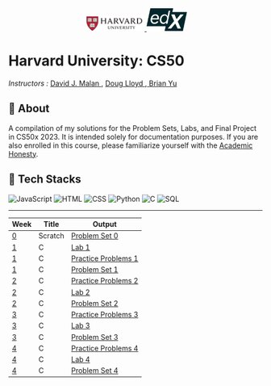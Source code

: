 <div align="center">
  <a href="https://www.jetbrains.com/pycharm/" target="_blank" rel="noreferrer">
    <img src="images/harvard.png" alt="Harvard University Logo" width="120"/>
  </a>
  <a href="https://jupyter.org/" target="_blank" rel="noreferrer">
    <img src="images/edx.png" alt="Edx Logo" width="80"/>
  </a>
</div>

<h1 ">Harvard University: CS50</h1>
<p>
<p ><em>Instructors :</em> <a href="https://www.edx.org/bio/david-j-malan"> David J. Malan  </a> , <a href="https://www.edx.org/bio/doug-lloyd"> Doug Lloyd  </a> ,<a href="https://www.edx.org/bio/brian-yu"> Brian Yu </a><p>
<h2>🧾 About </h2>
<p> A compilation of my solutions for the Problem Sets, Labs, and Final Project in CS50x 2023. It is intended solely for documentation purposes. If you are also enrolled in this course, please familiarize yourself with the <a href="https://cs50.harvard.edu/x/2023/honesty/#policy">Academic Honesty</a>.  </p>

<h2>🦾 Tech Stacks </h2>

<p>
  <img src="https://upload.wikimedia.org/wikipedia/commons/6/6a/JavaScript-logo.png" alt="JavaScript" width="25">
  <img src="https://upload.wikimedia.org/wikipedia/commons/6/61/HTML5_logo_and_wordmark.svg" alt="HTML" width="25">
  <img src="https://upload.wikimedia.org/wikipedia/commons/d/d5/CSS3_logo_and_wordmark.svg" alt="CSS" width="25">
  <img src="https://upload.wikimedia.org/wikipedia/commons/c/c3/Python-logo-notext.svg" alt="Python" width="25">
  <img src="https://upload.wikimedia.org/wikipedia/commons/1/19/C_Logo.png" alt="C" width="25">
    <img src="https://upload.wikimedia.org/wikipedia/commons/8/87/Sql_data_base_with_logo.png" alt="SQL" width="25">
</p>

---

| Week | Title     | Output   |
| ---- | ---------- | ------- |
| [0](https://github.com/remarkeyable/Harvard-University-CS50/tree/main/Week%200%20-%20Scratch)    |Scratch |[Problem Set 0](https://github.com/remarkeyable/Harvard-University-CS50/tree/main/Week%200%20-%20Scratch)     |
| [1](https://github.com/remarkeyable/Harvard-University-CS50/tree/main/Week%201%20-%20C)    | C | [Lab 1 ](https://github.com/remarkeyable/Harvard-University-CS50/tree/main/Week%201%20-%20C)  |
| [1](https://github.com/remarkeyable/Harvard-University-CS50/tree/main/Week%201%20-%20C)    | C | [Practice Problems 1 ](https://github.com/remarkeyable/Harvard-University-CS50/tree/main/Week%201%20-%20C/Practice%20Problems)  |
| [1](https://github.com/remarkeyable/Harvard-University-CS50/tree/main/Week%201%20-%20C)    | C | [Problem Set 1 ](https://github.com/remarkeyable/Harvard-University-CS50/tree/main/Week%201%20-%20C)  |
| [2](https://github.com/remarkeyable/Harvard-University-CS50/tree/main/Week%202%20-%20Array)    | C | [Practice Problems 2](https://github.com/remarkeyable/Harvard-University-CS50/tree/main/Week%202%20-%20Array/Practice%20Problems)  |
| [2](https://github.com/remarkeyable/Harvard-University-CS50/tree/main/Week%202%20-%20Array)    | C | [Lab 2](https://github.com/remarkeyable/Harvard-University-CS50/tree/main/Week%202%20-%20Array)  |
| [2](https://github.com/remarkeyable/Harvard-University-CS50/tree/main/Week%202%20-%20Array)    | C | [Problem Set 2](https://github.com/remarkeyable/Harvard-University-CS50/tree/main/Week%202%20-%20Array)  |
| [3](https://github.com/remarkeyable/Harvard-University-CS50/tree/main/Week%203%20-%20Algorithms)    | C | [Practice Problems 3](https://github.com/remarkeyable/Harvard-University-CS50/tree/main/Week%203%20-%20Algorithms/Practice%20problems)  |
| [3](https://github.com/remarkeyable/Harvard-University-CS50/tree/main/Week%203%20-%20Algorithms)    | C | [Lab 3](https://github.com/remarkeyable/Harvard-University-CS50/tree/main/Week%203%20-%20Algorithms/Lab%203)  |
| [3](https://github.com/remarkeyable/Harvard-University-CS50/tree/main/Week%203%20-%20Algorithms)    | C | [Problem Set 3](https://github.com/remarkeyable/Harvard-University-CS50/tree/main/Week%203%20-%20Algorithms)  |
| [4](https://github.com/remarkeyable/Harvard-University-CS50/tree/main/Week%203%20-%20Algorithms)    | C | [Practice Problems 4](https://github.com/remarkeyable/Harvard-University-CS50/tree/main/Week%203%20-%20Algorithms/Practice%20problems)  |
| [4](https://github.com/remarkeyable/Harvard-University-CS50/tree/main/Week%203%20-%20Algorithms)    | C | [Lab 4](https://github.com/remarkeyable/Harvard-University-CS50/tree/main/Week%203%20-%20Algorithms/Lab%203)  |
| [4](https://github.com/remarkeyable/Harvard-University-CS50/tree/main/Week%203%20-%20Algorithms)    | C | [Problem Set 4](https://github.com/remarkeyable/Harvard-University-CS50/tree/main/Week%203%20-%20Algorithms)  |






